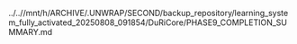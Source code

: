 ../..//mnt/h/ARCHIVE/.UNWRAP/SECOND/backup_repository/learning_system_fully_activated_20250808_091854/DuRiCore/PHASE9_COMPLETION_SUMMARY.md